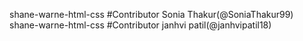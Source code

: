 shane-warne-html-css
#Contributor 
Sonia Thakur(@SoniaThakur99)
shane-warne-html-css
#Contributor 
janhvi patil(@janhvipatil18)
